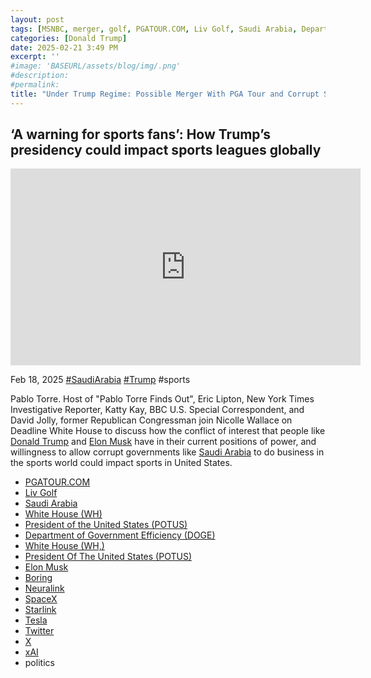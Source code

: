 ```yaml
---
layout: post
tags: [MSNBC, merger, golf, PGATOUR.COM, Liv Golf, Saudi Arabia, Department of Government Efficiency (DOGE), White House (WH), President Of The United States (POTUS), Elon Musk, Boring, Neuralink, SpaceX, Starlink, Tesla, Twitter, X, xAI, politics]
categories: [Donald Trump]
date: 2025-02-21 3:49 PM
excerpt: ''
#image: 'BASEURL/assets/blog/img/.png'
#description:
#permalink:
title: "Under Trump Regime: Possible Merger With PGA Tour and Corrupt Saudi Owned Liv Golf"
---
```



## ‘A warning for sports fans’: How Trump’s presidency could impact sports leagues globally

<iframe width="560" height="315" src="https://www.youtube.com/embed/0YMePmSD3rM?si=koMD5UkX6FnMhGov" title="YouTube video player" frameborder="0" allow="accelerometer; autoplay; clipboard-write; encrypted-media; gyroscope; picture-in-picture; web-share" referrerpolicy="strict-origin-when-cross-origin" allowfullscreen></iframe>

Feb 18, 2025  [#SaudiArabia](https://gov.sa/) [#Trump](https://www.whitehouse.gov/) #sports

Pablo Torre. Host of "Pablo Torre Finds Out", Eric Lipton, New York Times Investigative Reporter, Katty Kay, BBC U.S. Special Correspondent, and David Jolly, former Republican Congressman join Nicolle Wallace on Deadline White House to discuss how the conflict of interest that people like [Donald Trump]() and [Elon Musk](https://x.com/elonmusk/) have in their current positions of power, and willingness to allow corrupt governments like [Saudi Arabia]() to do business in the sports world could impact sports in United States.

- [PGATOUR.COM](https://www.pgatour.com/)
- [Liv Golf](https://www.livgolf.com/)
- [Saudi Arabia](https://www.gov.ua)
- [White House (WH)](https://www.whitehouse.gov/)
- [President of the United States (POTUS)](https://www.whitehouse.gov/)
-  [Department of Government Efficiency (DOGE)](https://doge.gov/)
- [White House (WH,)](https://www.whitehouse.gov/)
- [President Of The United States (POTUS)](https://www.whitehouse.gov/)
- [Elon Musk](https://x.com/elonmusk/)
- [Boring](https://www.boringcompany.com/)
- [Neuralink](https://neuralink.com/)
- [SpaceX](https://www.spacex.com/)
- [Starlink](https://www.starlink.com/)
- [Tesla](https://www.tesla.com/)
- [Twitter](https://twitter.com/)
- [ X ](https://x.com/)
- [xAI](https://x.ai/)
- politics
